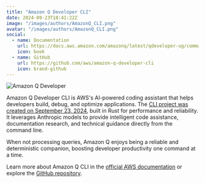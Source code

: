 ```yaml
---
title: "Amazon Q Developer CLI"
date: 2024-09-23T18:41:22Z
image: "/images/authors/AmazonQ_CLI.png"
avatar: "/images/authors/AmazonQ_CLI.png"
social:
  - name: Documentation
    url: https://docs.aws.amazon.com/amazonq/latest/qdeveloper-ug/command-line.html
    icon: book
  - name: GitHub
    url: https://github.com/aws/amazon-q-developer-cli
    icon: brand-github
---
```


![Amazon Q Developer](/images/authors/AmazonQ_CLI.png)

Amazon Q Developer CLI is AWS's AI-powered coding assistant that helps developers build, debug, and optimize applications. The [CLI project was created on September 23, 2024](https://github.com/aws/amazon-q-developer-cli), built in Rust for performance and reliability. It leverages Anthropic models to provide intelligent code assistance, documentation research, and technical guidance directly from the command line.

When not processing queries, Amazon Q enjoys being a reliable and deterministic companion, boosting developer productivity one command at a time.

Learn more about Amazon Q CLI in the [official AWS documentation](https://docs.aws.amazon.com/amazonq/latest/qdeveloper-ug/command-line.html) or explore the [GitHub repository](https://github.com/aws/amazon-q-developer-cli).
